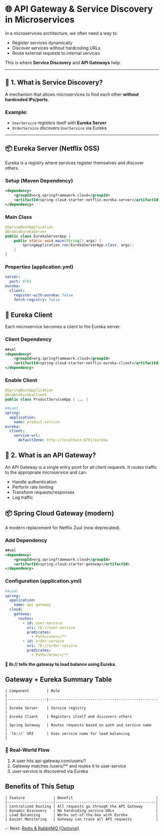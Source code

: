 # 🌐 API Gateway & Service Discovery in Microservices

In a microservices architecture, we often need a way to:
- Register services dynamically
- Discover services without hardcoding URLs
- Route external requests to internal services

This is where **Service Discovery** and **API Gateways** help.

---

## 🔹 1. What is Service Discovery?

A mechanism that allows microservices to find each other **without hardcoded IPs/ports**.

###  Example:
- `UserService` registers itself with **Eureka Server**
- `OrderService` discovers `UserService` via Eureka

---

## 📦 Eureka Server (Netflix OSS)

Eureka is a registry where services register themselves and discover others.

###  Setup (Maven Dependency)
```xml
<dependency>
    <groupId>org.springframework.cloud</groupId>
    <artifactId>spring-cloud-starter-netflix-eureka-server</artifactId>
</dependency>
```
###  Main Class
```java
@SpringBootApplication
@EnableEurekaServer
public class EurekaServerApp {
    public static void main(String[] args) {
        SpringApplication.run(EurekaServerApp.class, args);
    }
}
```
###  Properties (application.yml)
```yaml
server:
  port: 8761
eureka:
  client:
    register-with-eureka: false
    fetch-registry: false
```

## 🧩 Eureka Client

Each microservice becomes a client to the Eureka server.

### Client Dependency
```xml
##xml
<dependency>
    <groupId>org.springframework.cloud</groupId>
    <artifactId>spring-cloud-starter-netflix-eureka-client</artifactId>
</dependency>
```
### Enable Client
```java
@SpringBootApplication
@EnableEurekaClient
public class ProductServiceApp { ... }
```

```yaml
##yaml
spring:
  application:
    name: product-service
eureka:
  client:
    service-url:
      defaultZone: http://localhost:8761/eureka
```

## 🔹 2. What is an API Gateway?

An API Gateway is a single entry point for all client requests. It routes traffic to the appropriate microservice and can:
-	Handle authentication
-	Perform rate limiting
-	Transform requests/responses
-	Log traffic

## 📦 Spring Cloud Gateway (modern)

A modern replacement for Netflix Zuul (now deprecated).

### Add Dependency
```xml
##xml
<dependency>
    <groupId>org.springframework.cloud</groupId>
    <artifactId>spring-cloud-starter-gateway</artifactId>
</dependency>
```

### Configuration (application.yml)
```yaml
##yaml
spring:
  application:
    name: api-gateway
  cloud:
    gateway:
      routes:
        - id: user-service
          uri: lb://user-service
          predicates:
            - Path=/users/**
        - id: order-service
          uri: lb://order-service
          predicates:
            - Path=/orders/**
```
🔁 **lb:// tells the gateway to load balance using Eureka.**

## Gateway + Eureka Summary Table
```text
| Component        | Role                                             |
|------------------|--------------------------------------------------|
| Eureka Server    | Service registry                                 |
| Eureka Client    | Registers itself and discovers others            |
| Spring Gateway   | Routes requests based on path and service name   |
| `lb://` URI      | Uses service name for load balancing             |

```

### 🎯 Real-World Flow
1.	A user hits api-gateway.com/users/1
2.	Gateway matches /users/** and routes it to user-service
3.	user-service is discovered via Eureka

##  Benefits of This Setup
```text
| Feature             | Benefit                                      |
|---------------------|----------------------------------------------|
| Centralized Routing | All requests go through the API Gateway      |
| Dynamic Discovery   | No hardcoding service URLs                   |
| Load Balancing      | Works out-of-the-box with Eureka             |
| Easier Monitoring   | Gateway can track all API requests           |
```
✅ Next: [Redis & RabbitMQ (Optional)](Redis-RabbitMQ-Intro.md)